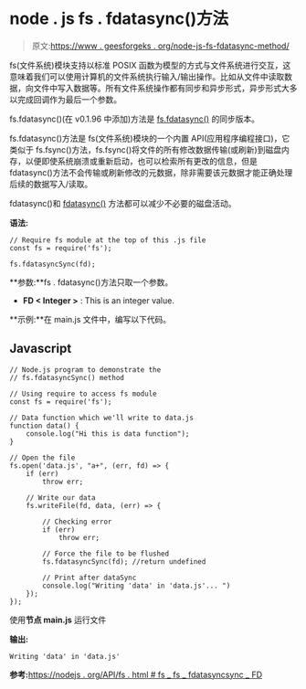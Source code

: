 # node . js fs . fdatasync()方法

> 原文:[https://www . geesforgeks . org/node-js-fs-fdatasync-method/](https://www.geeksforgeeks.org/node-js-fs-fdatasyncsync-method/)

fs(文件系统)模块支持以标准 POSIX 函数为模型的方式与文件系统进行交互，这意味着我们可以使用计算机的文件系统执行输入/输出操作。比如从文件中读取数据，向文件中写入数据等。所有文件系统操作都有同步和异步形式，异步形式大多以完成回调作为最后一个参数。

fs.fdatasync()(在 v0.1.96 中添加)方法是 [fs.fdatasync()](https://www.geeksforgeeks.org/node-js-fs-fdatasync-method/) 的同步版本。

fs.fdatasync()方法是 fs(文件系统)模块的一个内置 API(应用程序编程接口)，它类似于 fs.fsync()方法，fs.fsync()将文件的所有修改数据传输(或刷新)到磁盘内存，以便即使系统崩溃或重新启动，也可以检索所有更改的信息，但是 fdatasync()方法不会传输或刷新修改的元数据，除非需要该元数据才能正确处理后续的数据写入/读取。

fdatasync()和 [fdatasync()](https://www.geeksforgeeks.org/node-js-fs-fdatasync-method/) 方法都可以减少不必要的磁盘活动。

**语法:**

```
// Require fs module at the top of this .js file
const fs = require('fs');

fs.fdatasyncSync(fd);
```

**参数:**fs . fdatasync()方法只取一个参数。

*   **FD < Integer >** : This is an integer value.

**示例:**在 main.js 文件中，编写以下代码。

## Javascript

```
// Node.js program to demonstrate the 
// fs.fdatasyncSync() method 

// Using require to access fs module 
const fs = require('fs'); 

// Data function which we'll write to data.js 
function data() { 
    console.log("Hi this is data function"); 
} 

// Open the file 
fs.open('data.js', "a+", (err, fd) => { 
    if (err) 
        throw err; 

    // Write our data 
    fs.writeFile(fd, data, (err) => { 

        // Checking error 
        if (err) 
            throw err; 

        // Force the file to be flushed 
        fs.fdatasyncSync(fd); //return undefined

        // Print after dataSync 
        console.log("Writing 'data' in 'data.js'... ") 
    }); 
});
```

使用**节点 main.js** 运行文件

**输出:**

```
Writing 'data' in 'data.js'
```

**参考:**[https://nodejs . org/API/fs . html # fs _ fs _ fdatasyncsync _ FD](https://nodejs.org/api/fs.html#fs_fs_fdatasyncsync_fd)